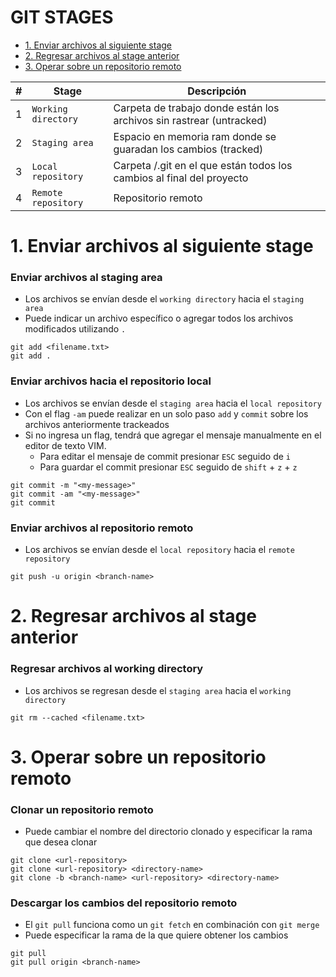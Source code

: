 # GIT STAGES

- [1. Enviar archivos al siguiente stage](#1-enviar-archivos-al-siguiente-stage)
- [2. Regresar archivos al stage anterior](#2-regresar-archivos-al-stage-anterior)
- [3. Operar sobre un repositorio remoto](#3-operar-sobre-un-repositorio-remoto)

| #   | Stage               | Descripción                                                           |
|-----|---------------------|-----------------------------------------------------------------------|
| 1   | `Working directory` | Carpeta de trabajo donde están los archivos sin rastrear (untracked)  |
| 2   | `Staging area`      | Espacio en memoria ram donde se guaradan los cambios (tracked)        |
| 3   | `Local repository`  | Carpeta /.git en el que están todos los cambios al final del proyecto |                                             |
| 4   | `Remote repository` | Repositorio remoto                                                    |                                             |

# 1. Enviar archivos al siguiente stage

### Enviar archivos al staging area
- Los archivos se envían desde el `working directory` hacia el `staging area`
- Puede indicar un archivo específico o agregar todos los archivos modificados utilizando `.`
```shell script
git add <filename.txt>
git add .
```

### Enviar archivos hacia el repositorio local
- Los archivos se envían desde el `staging area` hacia el `local repository`
- Con el flag `-am` puede realizar en un solo paso `add` y `commit` sobre los archivos anteriormente trackeados
- Si no ingresa un flag, tendrá que agregar el mensaje manualmente en el editor de texto VIM. 
  - Para editar el mensaje de commit presionar `ESC` seguido de `i`
  - Para guardar el commit presionar `ESC` seguido de `shift` + `z` + `z`
```shell script
git commit -m "<my-message>"
git commit -am "<my-message>"
git commit
```

### Enviar archivos al repositorio remoto
- Los archivos se envían desde el `local repository` hacia el `remote repository`
```shell script
git push -u origin <branch-name>
```

# 2. Regresar archivos al stage anterior

### Regresar archivos al working  directory
- Los archivos se regresan desde el `staging area` hacia el `working directory`
```shell script
git rm --cached <filename.txt>
```

# 3. Operar sobre un repositorio remoto

### Clonar un repositorio remoto
- Puede cambiar el nombre del directorio clonado y especificar la rama que desea clonar
```shell script
git clone <url-repository>
git clone <url-repository> <directory-name>
git clone -b <branch-name> <url-repository> <directory-name>
```

### Descargar los cambios del repositorio remoto
- El `git pull` funciona como un `git fetch` en combinación con `git merge`
- Puede especificar la rama de la que quiere obtener los cambios
```shell script
git pull
git pull origin <branch-name>
```









